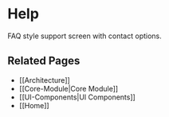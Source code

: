 # Help

FAQ style support screen with contact options.

## Related Pages
- [[Architecture]]
- [[Core-Module|Core Module]]
- [[UI-Components|UI Components]]
- [[Home]]
